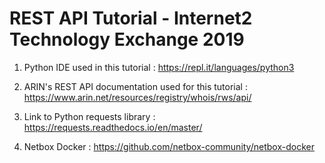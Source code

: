 # REST API Tutorial - Internet2 Technology Exchange 2019

1. Python IDE used in this tutorial :
https://repl.it/languages/python3

2. ARIN's REST API documentation used for this tutorial :
https://www.arin.net/resources/registry/whois/rws/api/
 
3. Link to Python requests library :
https://requests.readthedocs.io/en/master/

4. Netbox Docker :
https://github.com/netbox-community/netbox-docker

